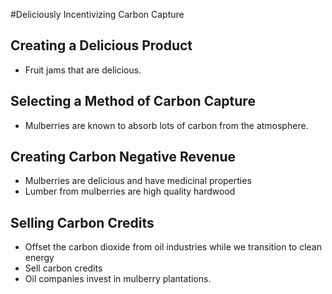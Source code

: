 #Deliciously Incentivizing Carbon Capture

## Creating a Delicious Product
- Fruit jams that are delicious.

## Selecting a Method of Carbon Capture
- Mulberries are known to absorb lots of carbon from the atmosphere.

## Creating Carbon Negative Revenue
- Mulberries are delicious and have medicinal properties
- Lumber from mulberries are high quality hardwood

## Selling Carbon Credits
- Offset the carbon dioxide from oil industries while we transition to clean energy
- Sell carbon credits
- Oil companies invest in mulberry plantations.
